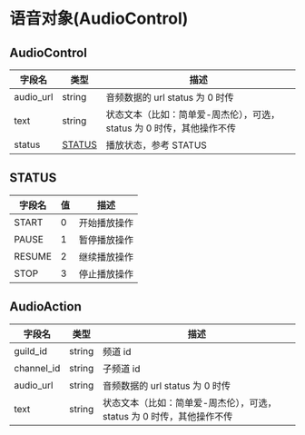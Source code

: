 # 语音对象(AudioControl)

## AudioControl

| 字段名    | 类型   | 描述                                                                  |
| --------- | ------ | --------------------------------------------------------------------- |
| audio_url | string | 音频数据的 url status 为 0 时传                                       |
| text      | string | 状态文本（比如：简单爱-周杰伦），可选，status 为 0 时传，其他操作不传 |
| status    | [STATUS](#STATUS) | 播放状态，参考 STATUS                                                 |

## STATUS

| 字段名 | 值  | 描述         |
| ------ | --- | ------------ |
| START  | 0   | 开始播放操作 |
| PAUSE  | 1   | 暂停播放操作 |
| RESUME | 2   | 继续播放操作 |
| STOP   | 3   | 停止播放操作 |

## AudioAction

| 字段名     | 类型   | 描述                                                                  |
| ---------- | ------ | --------------------------------------------------------------------- |
| guild_id   | string | 频道 id                                                               |
| channel_id | string | 子频道 id                                                             |
| audio_url  | string | 音频数据的 url status 为 0 时传                                       |
| text       | string | 状态文本（比如：简单爱-周杰伦），可选，status 为 0 时传，其他操作不传 |
